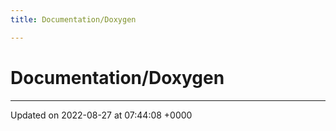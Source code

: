 ```yaml
---
title: Documentation/Doxygen

---
```


# Documentation/Doxygen








-------------------------------

Updated on 2022-08-27 at 07:44:08 +0000

